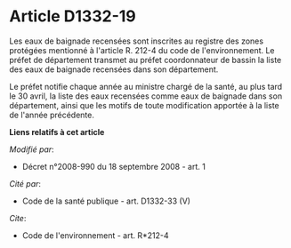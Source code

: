 # Article D1332-19

Les eaux de baignade recensées sont inscrites au registre des zones protégées mentionné à l'article R. 212-4 du code de
l'environnement. Le préfet de département transmet au préfet coordonnateur de bassin la liste des eaux de baignade recensées
dans son département. 

Le préfet notifie chaque année au ministre chargé de la santé, au plus tard le 30 avril, la liste des eaux recensées comme
eaux de baignade dans son département, ainsi que les motifs de toute modification apportée à la liste de l'année précédente.

**Liens relatifs à cet article**

_Modifié par_:

  - Décret n°2008-990 du 18 septembre 2008 - art. 1

_Cité par_:

  - Code de la santé publique - art. D1332-33 (V)

_Cite_:

  - Code de l'environnement - art. R*212-4
